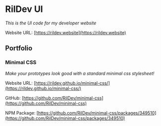# RilDev UI

*This is the UI code for my developer website*

Website URL: [https://rildev.website](https://rildev.website)

## Portfolio

### Minimal CSS

*Make your prototypes look good with a standard minimal css stylesheet!*

Website URL: [https://rildev.github.io/minimal-css/](https://rildev.github.io/minimal-css/)

GitHub: [https://github.com/RilDev/minimal-css](https://github.com/RilDev/minimal-css)

NPM Package: [https://github.com/RilDev/minimal-css/packages/349510](https://github.com/RilDev/minimal-css/packages/349510)
